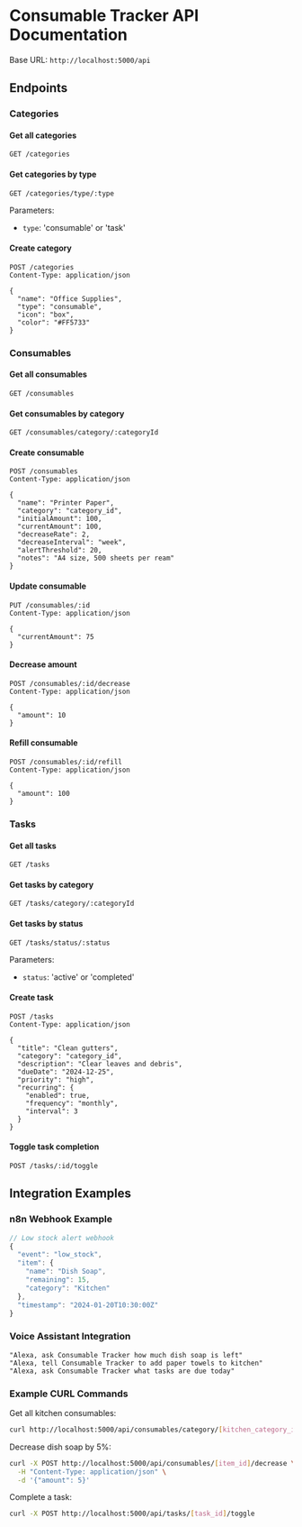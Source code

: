# Consumable Tracker API Documentation

Base URL: `http://localhost:5000/api`

## Endpoints

### Categories

#### Get all categories
```
GET /categories
```

#### Get categories by type
```
GET /categories/type/:type
```
Parameters:
- `type`: 'consumable' or 'task'

#### Create category
```
POST /categories
Content-Type: application/json

{
  "name": "Office Supplies",
  "type": "consumable",
  "icon": "box",
  "color": "#FF5733"
}
```

### Consumables

#### Get all consumables
```
GET /consumables
```

#### Get consumables by category
```
GET /consumables/category/:categoryId
```

#### Create consumable
```
POST /consumables
Content-Type: application/json

{
  "name": "Printer Paper",
  "category": "category_id",
  "initialAmount": 100,
  "currentAmount": 100,
  "decreaseRate": 2,
  "decreaseInterval": "week",
  "alertThreshold": 20,
  "notes": "A4 size, 500 sheets per ream"
}
```

#### Update consumable
```
PUT /consumables/:id
Content-Type: application/json

{
  "currentAmount": 75
}
```

#### Decrease amount
```
POST /consumables/:id/decrease
Content-Type: application/json

{
  "amount": 10
}
```

#### Refill consumable
```
POST /consumables/:id/refill
Content-Type: application/json

{
  "amount": 100
}
```

### Tasks

#### Get all tasks
```
GET /tasks
```

#### Get tasks by category
```
GET /tasks/category/:categoryId
```

#### Get tasks by status
```
GET /tasks/status/:status
```
Parameters:
- `status`: 'active' or 'completed'

#### Create task
```
POST /tasks
Content-Type: application/json

{
  "title": "Clean gutters",
  "category": "category_id",
  "description": "Clear leaves and debris",
  "dueDate": "2024-12-25",
  "priority": "high",
  "recurring": {
    "enabled": true,
    "frequency": "monthly",
    "interval": 3
  }
}
```

#### Toggle task completion
```
POST /tasks/:id/toggle
```

## Integration Examples

### n8n Webhook Example
```javascript
// Low stock alert webhook
{
  "event": "low_stock",
  "item": {
    "name": "Dish Soap",
    "remaining": 15,
    "category": "Kitchen"
  },
  "timestamp": "2024-01-20T10:30:00Z"
}
```

### Voice Assistant Integration
```
"Alexa, ask Consumable Tracker how much dish soap is left"
"Alexa, tell Consumable Tracker to add paper towels to kitchen"
"Alexa, ask Consumable Tracker what tasks are due today"
```

### Example CURL Commands

Get all kitchen consumables:
```bash
curl http://localhost:5000/api/consumables/category/[kitchen_category_id]
```

Decrease dish soap by 5%:
```bash
curl -X POST http://localhost:5000/api/consumables/[item_id]/decrease \
  -H "Content-Type: application/json" \
  -d '{"amount": 5}'
```

Complete a task:
```bash
curl -X POST http://localhost:5000/api/tasks/[task_id]/toggle
```
